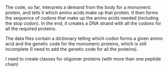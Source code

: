 The code, so far, interprets a demand from the body for a monomeric protein, and tells it which amino acids make up that protein.
It then forms the sequence of codons that make up the amino acids needed (including the stop codon). In the end, it creates a DNA strand with all the codons for all the required proteins. 

The data files contain a dictionary telling which codon forms a given amino acid and the genetic code for the monomeric proteins,
which is still incomplete (I need to add the genetic code for all the proteins). 

I need to create classes for oligomer proteins (with more than one peptide chain)
